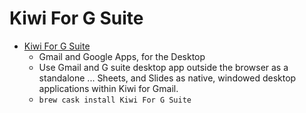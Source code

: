 # Kiwi For G Suite
- [Kiwi For G Suite](https://www.kiwiforgmail.com/)
  -  Gmail and Google Apps, for the Desktop
  - Use Gmail and G suite desktop app outside the browser as a standalone ... Sheets, and Slides as native, windowed desktop applications within Kiwi for Gmail.
  - `brew cask install Kiwi For G Suite`
